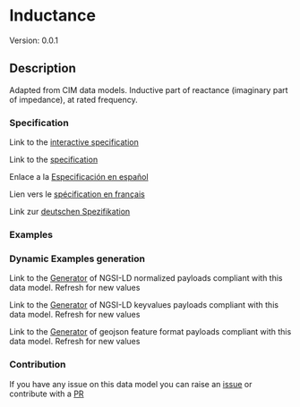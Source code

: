 # Inductance
Version: 0.0.1

## Description 

Adapted from CIM data models. Inductive part of reactance (imaginary part of impedance), at rated frequency.
### Specification

Link to the [interactive specification](https://swagger.lab.fiware.org/?url=https://github.com/smart-data-models/dataModel.EnergyCIM/blob/master/Inductance/swagger.yaml)

Link to the [specification](https://github.com/smart-data-models/dataModel.EnergyCIM/blob/master/Inductance/doc/spec.md)

Enlace a la [Especificación en español](https://github.com/smart-data-models/dataModel.EnergyCIM/blob/master/Inductance/doc/spec_ES.md)

Lien vers le [spécification en français](https://github.com/smart-data-models/dataModel.EnergyCIM/blob/master/Inductance/doc/spec_FR.md)

Link zur [deutschen Spezifikation](https://github.com/smart-data-models/dataModel.EnergyCIM/blob/master/Inductance/doc/spec_DE.md)
### Examples
### Dynamic Examples generation

Link to the [Generator](https://smartdatamodels.org/extra/ngsi-ld_generator.php?schemaUrl=https://raw.githubusercontent.com/smart-data-models/dataModel.EnergyCIM/master/Inductance/schema.json&email=info@smartdatamodels.org) of NGSI-LD normalized payloads compliant with this data model. Refresh for new values

Link to the [Generator](https://smartdatamodels.org/extra/ngsi-ld_generator_keyvalues.php?schemaUrl=https://raw.githubusercontent.com/smart-data-models/dataModel.EnergyCIM/master/Inductance/schema.json&email=info@smartdatamodels.org) of NGSI-LD keyvalues payloads compliant with this data model. Refresh for new values

Link to the [Generator](https://smartdatamodels.org/extra/geojson_features_generator_v1.0.php?schemaUrl=https://raw.githubusercontent.com/smart-data-models/dataModel.EnergyCIM/master/Inductance/schema.json&email=info@smartdatamodels.org) of geojson feature format payloads compliant with this data model. Refresh for new values
### Contribution

 If you have any issue on this data model you can raise an [issue](https://github.com/smart-data-models/dataModel.EnergyCIM/issues)  or contribute with a [PR](https://github.com/smart-data-models/dataModel.EnergyCIM/pulls)